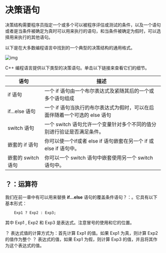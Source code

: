 # 决策语句

决策结构需要程序员指定一个或多个可以被程序评估或测试的条件，以及一个语句或者是当条件被确定为真时可以用来执行的语句，和当条件被确定为假时，可以选择用来执行的其他语句。

以下是在大多数编程语言中找到的一个典型的决策结构的通用格式。

![img](https://doc.yonyoucloud.com/doc/wiki/project/cplusplus/images/cpp_decision_making.jpg)

C++ 编程语言提供以下类型的决策语句。单击以下链接来查看它们的细节。

| 语句               | 描述                                                         |
| ------------------ | ------------------------------------------------------------ |
| if 语句            | 一个 if 语句由一个布尔表达式及紧随其后的一个或多个语句组成   |
| if…else 语句       | 一个 if 语句当执行的布尔表达式为假时，可以在后面伴随着一个可选的 else 语句 |
| switch 语句        | 一个 switch 语句允许一个变量针对多个不同的值分别进行验证是否满足条件。 |
| 嵌套的 if 语句     | 你可以使一个if或者 else if 语句嵌套在另一个 if 或 else if 语句中。 |
| 嵌套的 switch 语句 | 你可以一个 switch 语句中嵌套使用另一个 switch 语句中。       |

## ？：运算符

我们在前一章中有可以用来替换 **if...else** 语句的覆盖条件语句？：。它具有以下基本形式：

```
    Exp1 ? Exp2 : Exp3;
```

其中 Exp1 , Exp2 和 Exp3 是表达式。注意冒号的使用和它的位置。

？ 表达式值的计算方式为：首先计算 Exp1 的值。如果 Exp1 为真，则计算 Exp2 的值作为整个 ？ 表达式的值，如果 Exp1 为假，则计算 Exp3 的值，并且将其作为这个表达式的值。